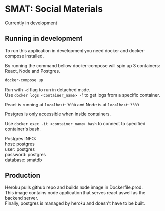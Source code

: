 # SMAT: Social Materials

Currently in development

## Running in development

To run this application in development you need docker and docker-compose installed.<br/>

By running the command bellow docker-compose will spin up 3 containers: React, Node and Postgres.<br/>

```bash
docker-compose up
```

Run with `-d` flag to run in detached mode.<br/>
Use `docker logs <container_name> -f` to get logs from a specific container.<br/>

React is running at `localhost:3000` and Node is at `localhost:3333`.<br/>

Postgres is only accessible when inside containers.<br/>

Use `docker exec -it <container_name> bash` to connect to specified container's bash.<br/>

Postgres INFO:<br/>
host: postgres<br/>
user: postgres<br/>
password: postgres<br/>
database: smatdb

## Production

Heroku pulls github repo and builds node image in Dockerfile.prod. <br/>
This image contains node application that serves react aswell as the backend server.<br/>
Finally, postgres is managed by heroku and doesn't have to be built.
